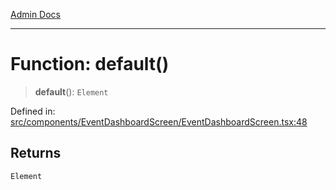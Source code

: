 [Admin Docs](/)

***

# Function: default()

> **default**(): `Element`

Defined in: [src/components/EventDashboardScreen/EventDashboardScreen.tsx:48](https://github.com/PalisadoesFoundation/talawa-admin/blob/main/src/components/EventDashboardScreen/EventDashboardScreen.tsx#L48)

## Returns

`Element`
